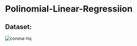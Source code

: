 # Polinomial-Linear-Regressiion
## Dataset: 
![corona-hq](https://user-images.githubusercontent.com/45745094/75818431-70c62700-5dcb-11ea-8811-f898a66a25b3.PNG)
